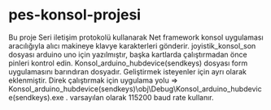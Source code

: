 # pes-konsol-projesi

Bu proje Seri iletişim protokolü kullanarak Net framework konsol uygulaması aracılığıyla alıcı makineye klavye karakterleri gönderir.
joyistik_konsol_son dosyası arduino uno için yazılmıştır, başka kartlarda çalıştırmadan önce pinleri kontrol edin.
Konsol_arduino_hubdevice(sendkeys) dosyası form uygulamasını barındıran dosyadır. Geliştirmek isteyenler için ayrı olarak eklenmiştir.
Direk çalıştırmak için uygulama yolu => Konsol_arduino_hubdevice(sendkeys)\obj\Debug\Konsol_arduino_hubdevice(sendkeys).exe .
varsayılan olarak 115200 baud rate kullanır.
